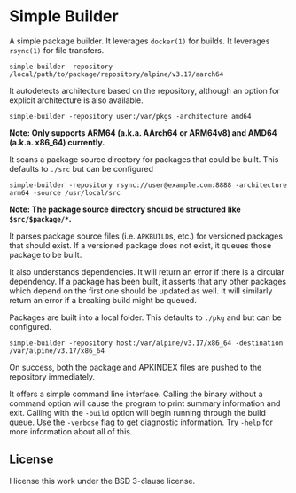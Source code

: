 # Simple Builder

A simple package builder.
It leverages `docker(1)` for builds.
It leverages `rsync(1)` for file transfers.

```
simple-builder -repository /local/path/to/package/repository/alpine/v3.17/aarch64
```

It autodetects architecture based on the repository, although an option for
explicit architecture is also available.

```
simple-builder -repository user:/var/pkgs -architecture amd64
```

**Note:
Only supports ARM64 (a.k.a. AArch64 or ARM64v8) and AMD64 (a.k.a. x86_64)
currently.**

It scans a package source directory for packages that could be built.
This defaults to `./src` but can be configured 

```
simple-builder -repository rsync://user@example.com:8888 -architecture arm64 -source /usr/local/src
```

**Note:
The package source directory should be structured like `$src/$package/*`.**

It parses package source files (i.e. `APKBUILD`s, etc.) for versioned packages
that should exist.
If a versioned package does not exist, it queues those package to be built.

It also understands dependencies.
It will return an error if there is a circular dependency.
If a package has been built, it asserts that any other packages which depend
on the first one should be updated as well.
It will similarly return an error if a breaking build might be queued.

Packages are built into a local folder.
This defaults to `./pkg` and but can be configured.

```
simple-builder -repository host:/var/alpine/v3.17/x86_64 -destination /var/alpine/v3.17/x86_64
```

On success, both the package and APKINDEX files are pushed to the repository
immediately.

It offers a simple command line interface.
Calling the binary without a command option will cause the program to print
summary information and exit.
Calling with the `-build` option will begin running through the build queue.
Use the `-verbose` flag to get diagnostic information.
Try `-help` for more information about all of this.


## License

I license this work under the BSD 3-clause license.

